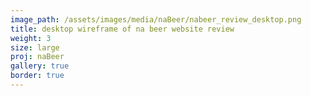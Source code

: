 ```yaml
---
image_path: /assets/images/media/naBeer/nabeer_review_desktop.png
title: desktop wireframe of na beer website review
weight: 3
size: large
proj: naBeer
gallery: true
border: true
---
```

